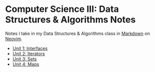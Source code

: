# Computer Science III: Data Structures & Algorithms Notes
Notes I take in my Data Structures & Algorithms class in [Markdown](https://www.markdownguide.org/getting-started/) on [Neovim](https://neovim.io/).

* [Unit 1: Interfaces](https://j21.dev/Notes/Interfaces)
* [Unit 2: Iterators](https://j21.dev/Notes/Iterators)
* [Unit 3: Sets](https://j21.dev/Notes/Sets)
* [Unit 4: Maps](https://j21.dev/Notes/Maps)
